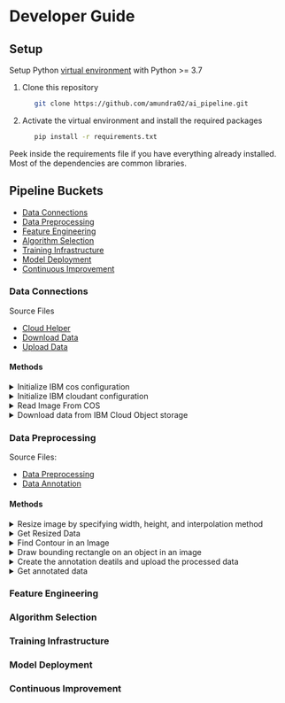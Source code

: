 # Developer Guide

## Setup

Setup Python [virtual environment](https://docs.python.org/3/library/venv.html) with Python >= 3.7

1. Clone this repository
   ```bash
      git clone https://github.com/amundra02/ai_pipeline.git
   ```
2. Activate the virtual environment and install the required packages
   ```bash
      pip install -r requirements.txt
   ```
Peek inside the requirements file if you have everything already installed. Most of the dependencies are common libraries.

## Pipeline Buckets
- [Data Connections](#data-connections)
- [Data Preprocessing](#data-preprocessing)
- [Feature Engineering](#feature-engineering)
- [Algorithm Selection](#algorithm-selection)
- [Training Infrastructure](#training-infrastructure)
- [Model Deployment](#model-deployment)
- [Continuous Improvement](#continuous-improvement)

### Data Connections
Source Files
- [Cloud Helper](https://github.com/amundra02/MSW_AI_Pipeline/blob/main/src/cloud_helper.py)
- [Download Data](https://github.com/amundra02/ai_pipeline/blob/main/src/download_data.py)
- [Upload Data](https://github.com/amundra02/MSW_AI_Pipeline/blob/main/src/upload_data.py)
#### Methods
<details>
  <summary>Initialize IBM cos configuration </summary>
  This method parse the config file which includes all the realted credentials and details needed for creating COS Client.
  
  ##### Response
  ```
   client = get_cos_client()
  ```
   | Parameter | Description |
   | --- | ----------- |
   | client | cos client instance |
</details>  

<details>
  <summary>Initialize IBM cloudant configuration </summary>
  This method parse the config file which includes all the realted credentials and details needed for creating Cloudant Client.
  
  ##### Response
  ```
   cloudant, db = get_cloudant_client()
  ``` 
   | Parameter | Description |
   | --- | ----------- |
   | cloudant_client | Cloudant instance - allows access to Cloudant DB |
   | db | database name from where documents needs to be queried |
</details>  

<details>
  <summary>Read Image From COS</summary>
   Convert the downloaded streaming body objects to numpy ndarray <br>
   
   ##### Request
   
   | Parameter | Description |
   | --- | ----------- |
   | client | cos client instance |
   | bucket | cos bucket name from where data is fetched |
   | file | file name to fetch |
  
  ##### Response
  ```
   image = read_image(cos, bucket, file)
  ```
  Returns 
   | Parameter | Description |
   | --- | ----------- |
   | image | file fetched from cos bucket in a numpy array  |

</details>  

<details>
  <summary>Download data from IBM Cloud Object storage</summary>
    Download the data from cos bucket as per the request
    
   ##### Request
   
   | Parameter | Description |
   | --- | ----------- |
   | limit | specify the number of returned documents to limit the result to. Possible values: value ≥ 0 |
   | cloudant | cloudant instance to connect to cloudant |
   | cloudant_db | databse name from which documents need to be fetched |
   | processed | specify whether to fetch the processed data, default: False |
  
  ##### Response
  ```
   if processed:
      return metadata, image_data, labels, annotations
   return metadata, image_data, labels
  ```
   | Parameter | Description |
   | --- | ----------- |
   | metadata | List of metadata files |
   | image_data | List of images (numpy array) |
   | labels | List of label for each image |
   | annotations | Annotation details for each image object |
</details>  


### Data Preprocessing
Source Files:
- [Data Preprocessing](https://github.com/amundra02/MSW_AI_Pipeline/blob/main/src/data_preprocessing.py)
- [Data Annotation](https://github.com/amundra02/MSW_AI_Pipeline/blob/main/src/data_annotation.py)

#### Methods
<details>
  <summary>Resize image by specifying width, height, and interpolation method</summary>
  Resize the input image with the given parameters.
   
   ##### Request
   
   | Parameter | Description |
   | --- | ----------- |
   | image | Input image file |
   | width | Output image width |
   | height | Output image height |
   | interpolation | Opencv Interpolation Method |
  
  ##### Response
  ```
   resized_image = resize(image, width, height, interpolation_method)
  ```
   | Parameter | Description |
   | --- | ----------- |
   | resized_image | Resized image |
</details>  

<details>
  <summary>Get Resized Data</summary>
  Resize the input data as per the specification
   
   ##### Request
   
   | Parameter | Description |
   | --- | ----------- |
   | width | Output image width |
   | height | Output image height |
   | interpolation_method | Opencv Interpolation Method |
  
  ##### Response
  ```
   image_resize = ImageResize(width, height, interpolation_method)
   metadata, resized_data, labels = image_resize.get_resized_data()
  ```
   | Parameter | Description |
   | --- | ----------- |
   | metadata | List of metadata files |
   | resized_data | List of resized images (numpy array) |
   | labels | List of label for each image |
</details>  

<details>
  <summary>Find Contour in an Image</summary>
  This method finds all the contours in an input image based on the input method. It takes advantage of opencv methods to remove noise, detect edges, perform adaptive thresholding, and to detect contours.
     
   
   ##### Request
   
   | Parameter | Description |
   | --- | ----------- |
   | image | Input image |
   | method | method through which contour should be detected. 
              Possible values - adaptive thresholding(0), edge detection (1);
              Default - 0 |
  
  ##### Response
  ```
   contours = find_contours(image, 0)
  ```
   | Parameter | Description |
   | --- | ----------- |
   | contours | detected contours |
</details>  

 <details>
  <summary>Draw bounding rectangle on an object in an image </summary>
  Finds the coordinates of the rectangle which contains the object in a given contour and draws the rectangle on an input image.
     
   
   ##### Request
   
   | Parameter | Description |
   | --- | ----------- |
   | contours | detected contours of an image|
   | image | Input image |
   | method | method through which contour should be detected. 
              Possible values - adaptive thresholding(0), edge detection (1);
              Default - 0 |
  
  ##### Response
  ```
   drawn_image, coordinates = draw_bounding_rectangle(contours, image, 0)
  ```
   | Parameter | Description |
   | --- | ----------- |
   | drawn_image | Image with rectangle on the object |
   | coordinates | Coordinates of the drawn rectangle in the form <x, y, w, h> |
    
</details>  
    
   <details>
   <summary>Create the annotation deatils and upload the processed data</summary>
   Generate the metadata for processed image data and upload the new metadata in cloudant database with processed meta files.


   ##### Request

   | Parameter | Description |
   | --- | ----------- |
   | metadata | metadata file of an image |
   | image | Processed image file |
   | label | Label of processed image |
   | coordinates | Annotation coordinaes of image |

   ##### Response
   ```
    upload_processed_image(metadata, image, label, coordinates)
   ```
   </details>  
    
   <details>
   <summary>Get annotated data</summary>
   Get the annotated processed data

   ##### Response
   ```
    annotation = Annotation()
    annotated_data = annotation.get_annotated_data()
   ```
   </details>  


### Feature Engineering

### Algorithm Selection

### Training Infrastructure

### Model Deployment

### Continuous Improvement
